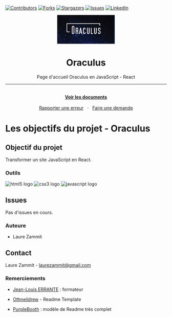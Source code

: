 [![Contributors][contributors-shield]][contributors-url]
[![Forks][forks-shield]][forks-url]
[![Stargazers][stars-shield]][stars-url]
[![Issues][issues-shield]][issues-url]
[![LinkedIn][linkedin-shield]][linkedin-url]

<div align="center">
  <a name="readme-top"></a>
  <a href="https://laurezammit.github.io/oraculus-js/">
    <img src="/img/logo-oraculus.png" alt="Logo" width="180">
  </a>

<h1 align="center">Oraculus</h1>
  <p align="center">Page d'accueil Oraculus en JavaScript - React</p>

  <hr>

 <p align="center">
    <br>
    <a href="https://github.com/LaureZammit/oraculus-js"><strong>Voir les documents</strong></a>
    <br>
    <br>
    <a href="https://github.com/LaureZammit/oraculus-js/issues">Rapporter une erreur</a>
    &nbsp
    ·
    &nbsp
    <a href="https://github.com/LaureZammit/oraculus-js/issues">Faire une demande</a>
  </p>
</div>

# Les objectifs du projet - Oraculus

## Objectif du projet
Transformer un site JavaScript en React.

### Outils

<img src="https://cdn.jsdelivr.net/gh/devicons/devicon/icons/html5/html5-original.svg" height="50" alt="html5 logo"  /> 
<img src="https://cdn.jsdelivr.net/gh/devicons/devicon/icons/css3/css3-original.svg" height="50" alt="css3 logo"  />
<img src="https://cdn.jsdelivr.net/gh/devicons/devicon/icons/javascript/javascript-original.svg" height="50" alt="javascript logo"  />

## Issues

Pas d'issues en cours.

### Auteure
* Laure Zammit

## Contact
  
Laure Zammit - laurezammit@gmail.com

### Remerciements
* [Jean-Louis ERRANTE](https://www.errantecreation.com/) : formateur

* [Othneildrew](https://github.com/othneildrew/Best-README-Template/blob/master/README.md) - Readme Template
* [PurpleBooth](https://github.com/PurpleBooth/a-good-readme-template) : modèle de Readme très complet


<!-- MARKDOWN LINKS & IMAGES -->
<!-- https://www.markdownguide.org/basic-syntax/#reference-style-links -->
[contributors-shield]: https://img.shields.io/github/contributors/LaureZammit/oraculus-JS.svg?style=for-the-badge
[contributors-url]: https://github.com/LaureZammit/oraculus-JS/graphs/contributors
[forks-shield]: https://img.shields.io/github/forks/LaureZammit/oraculus-JS.svg?style=for-the-badge
[forks-url]: https://github.com/LaureZammit/oraculus-JS/forks
[stars-shield]: https://img.shields.io/github/stars/LaureZammit/oraculus-JS.svg?style=for-the-badge
[stars-url]: https://github.com/LaureZammit/oraculus-JS/stargazers
[issues-shield]: https://img.shields.io/github/issues/LaureZammit/oraculus-JS.svg?style=for-the-badge
[issues-url]: https://github.com/LaureZammit/oraculus-JS/issues

[linkedin-shield]: https://img.shields.io/badge/-LinkedIn-black.svg?style=for-the-badge&logo=linkedin&colorB=555
[linkedin-url]: https://www.linkedin.com/in/laure-zammit-84a3b3150/